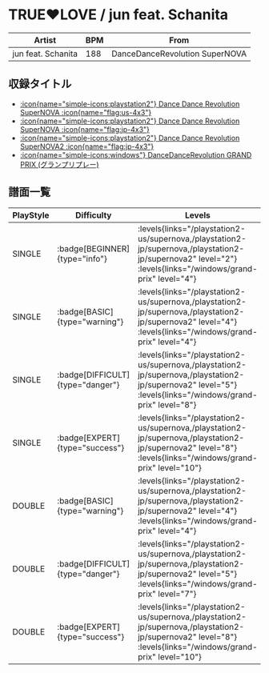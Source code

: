 # TRUE♥LOVE / jun feat. Schanita

|Artist|BPM|From|
|------|---|----|
|jun feat. Schanita|188|DanceDanceRevolution SuperNOVA|

## 収録タイトル

- [:icon{name="simple-icons:playstation2"} Dance Dance Revolution SuperNOVA :icon{name="flag:us-4x3"}](/playstation2-us/supernova)
- [:icon{name="simple-icons:playstation2"} Dance Dance Revolution SuperNOVA :icon{name="flag:jp-4x3"}](/playstation2-jp/supernova)
- [:icon{name="simple-icons:playstation2"} Dance Dance Revolution SuperNOVA2 :icon{name="flag:jp-4x3"}](/playstation2-jp/supernova2)
- [:icon{name="simple-icons:windows"} DanceDanceRevolution GRAND PRIX (グランプリプレー)](/windows/grand-prix)

## 譜面一覧

|PlayStyle|Difficulty|Levels|Notes|Movie|
|---------|----------|------|-----|-----|
|SINGLE| :badge[BEGINNER]{type="info"}| :levels{links="/playstation2-us/supernova,/playstation2-jp/supernova,/playstation2-jp/supernova2" level="2"} :levels{links="/windows/grand-prix" level="4"}|131/0||
|SINGLE| :badge[BASIC]{type="warning"}| :levels{links="/playstation2-us/supernova,/playstation2-jp/supernova,/playstation2-jp/supernova2" level="4"} :levels{links="/windows/grand-prix" level="4"}|166/4||
|SINGLE| :badge[DIFFICULT]{type="danger"}| :levels{links="/playstation2-us/supernova,/playstation2-jp/supernova,/playstation2-jp/supernova2" level="5"} :levels{links="/windows/grand-prix" level="8"}|265/7||
|SINGLE| :badge[EXPERT]{type="success"}| :levels{links="/playstation2-us/supernova,/playstation2-jp/supernova,/playstation2-jp/supernova2" level="8"} :levels{links="/windows/grand-prix" level="10"}|353/1||
|DOUBLE| :badge[BASIC]{type="warning"}| :levels{links="/playstation2-us/supernova,/playstation2-jp/supernova,/playstation2-jp/supernova2" level="4"} :levels{links="/windows/grand-prix" level="4"}|153/1||
|DOUBLE| :badge[DIFFICULT]{type="danger"}| :levels{links="/playstation2-us/supernova,/playstation2-jp/supernova,/playstation2-jp/supernova2" level="5"} :levels{links="/windows/grand-prix" level="7"}|262/8||
|DOUBLE| :badge[EXPERT]{type="success"}| :levels{links="/playstation2-us/supernova,/playstation2-jp/supernova,/playstation2-jp/supernova2" level="8"} :levels{links="/windows/grand-prix" level="10"}|349/1||
